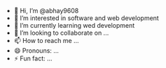 - 👋 Hi, I’m @abhay9608
- 👀 I’m interested in software and web development
- 🌱 I’m currently learning wed development
- 💞️ I’m looking to collaborate on ...
- 📫 How to reach me ...
- 😄 Pronouns: ...
- ⚡ Fun fact: ...

<!---
abhay9608/abhay9608 is a ✨ special ✨ repository because its `README.md` (this file) appears on your GitHub profile.
You can click the Preview link to take a look at your changes.
--->
